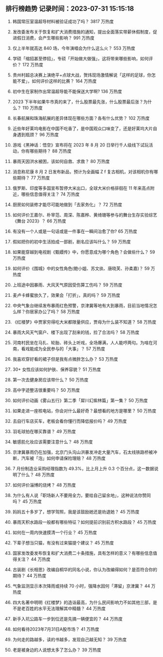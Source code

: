 
## 排行榜趋势 记录时间：2023-07-31 15:15:18
  
  1. 韩国常压室温超导材料被验证成功了吗？ 3817 万热度
    
  2. 发改委发布关于恢复和扩大消费措施的通知，提出全面落实带薪休假制度，促进假日消费，会产生哪些影响？ 991 万热度
    
  3. 仅上半年就高达 840 场，今年演唱会为什么这么火？ 553 万热度
    
  4. 学硕「缩招甚至停招」，专硕「开始做大做强」，这将带来哪些影响，如何评价？ 172 万热度
    
  5. 贵州村超总决赛上演绝平+点球大战，贺炜现场激情解说「这样的足球，你怎能不爱」，如何评价这样的比赛？ 164 万热度
    
  6. 初中生在家制作出常温超导能不能保送大学啊? 136 万热度
    
  7. 2023 下半年如果牛市真的来了，什么股票最先涨，什么股票最后涨？为什么？ 110 万热度
    
  8. 长春航展和珠海航展的差异体现在哪些方面？各有什么优势？ 102 万热度
    
  9. 近些年好莱坞电影在中国不吃香了，是中国观众口味变了，还是好莱坞大片自身遇到瓶颈？ 96 万热度
    
  10. 游戏《黑神话：悟空》宣布将在 2023 年 8 月 20 日举行千人级线下试玩活动，你有哪些期待？ 88 万热度
    
  11. 暴雨天因洪水被困，该如何自救、求救？ 80 万热度
    
  12. 消息称尼康 8 月 2 日发布新品，预计为全画幅 Z f 复古相机，对该相机你有哪些期待？ 77 万热度
    
  13. 俄罗斯、印度等多国宣布暂停大米出口，全球大米价格徘徊在 11 年来高点附近，哪些信息值得关注？ 74 万热度
    
  14. 厨房如何装修才能尽可能地做到「去家务化」？ 72 万热度
    
  15. 如何评价王嘉尔、朴宰范、周深、陈嘉桦、黄绮珊等参与的舞台生存实验综艺《舞台 2023》？ 66 万热度
    
  16. 有没有一个人或是一句话或是一件事在一瞬间治愈了你? 65 万热度
    
  17. 假如把你的初中生活拍成一部剧，剧名应该叫什么？ 59 万热度
    
  18. 如果能穿越到电视剧《甄嬛传》中，你愿意成为哪个角色？会做些什么？ 59 万热度
    
  19. 如何评价《围城》中的女性角色(鲍小姐、苏文纨、唐晓芙、孙柔嘉)？ 59 万热度
    
  20. 上班途中因暴雨、大风天气原因受伤算工伤吗？ 59 万热度
    
  21. 麦卢卡蜂蜜放久了，效果会「打折」，真的吗？ 59 万热度
    
  22. 中央气象台继续发布暴雨红色预警，京津冀等地有大到暴雨，目前当地情况怎么样？你居家办公了吗？ 58 万热度
    
  23. 《红楼梦》中贾家穷得吃大米都限量供应，贾母为什么装不知道？ 58 万热度
    
  24. 暴雨大风天气窗户、楼下出现了刮来的钱，捡了合法吗？ 58 万热度
    
  25. 河南村民坐在马扎、轮胎、砖头上听戏，全场爆满，人人能哼两句。为啥在河南，看戏能成为全民参与的「大事」？ 57 万热度
    
  26. 我喜欢穿好看的裙子但是我有点微胖怎么办？ 53 万热度
    
  27. 30+ 女性应该如何护肤、保养容貌？ 51 万热度
    
  28. 第一次去健身房应该带什么？ 50 万热度
    
  29. 高中字迹整洁很重要吗？ 50 万热度
    
  30. 如何评价动画《雾山五行》第二季「犀川幻紫林篇」第一集？ 50 万热度
    
  31. 如果走进一座核电站，你会对什么最好奇？最想看的地方是哪里？ 50 万热度
    
  32. 去自行车店买车，老板会看你懂行而降低报价吗？ 49 万热度
    
  33. 羽毛球拍在哪买靠谱？ 49 万热度
    
  34. 敏感肌化妆应该需要注意什么？ 48 万热度
    
  35. 京津冀暴雨仍在加强，北京门头沟山洪暴发冲走大量汽车，石太线铁路桥被冲断，汽车被「泡」如何申请保险理赔？ 48 万热度
    
  36. 7 月份制造业采购经理指数为 49.3%，比上月上升 0.3 个百分点，这一数据说明了什么？ 48 万热度
    
  37. 如何评价淄博的烧烤？ 48 万热度
    
  38. 为什么有人说「职场新人不要用全力，要给自己留余地」，这种说法你赞同吗？ 45 万热度
    
  39. 妈妈五十多岁了，想学驾照，我是该鼓励她还是劝退她？ 45 万热度
    
  40. 暴雨天积水路段一般都有哪些特征？如何提前识别前方积水路段？ 45 万热度
    
  41. 如何在一周内快速摸清一个行业？ 45 万热度
    
  42. 下辈子想当只猫，有没有过来猫提个建议？ 45 万热度
    
  43. 国家发改委发布恢复和扩大消费二十条措施，具有怎样的意义？有哪些信息值得关注？ 44 万热度
    
  44. 古装剧《长相思》改编自桐华的同名小说，你认为改编得如何？是否符合你的期待？ 44 万热度
    
  45. 气象监测显示本次降雨或持续 70 小时，强降水因何「滞留」京津冀？ 44 万热度
    
  46. 四大名著中明明《红楼梦》的造诣最高，为什么民间影响力不如其他三部，是不是老百姓的水平无法理解其中精髓？ 44 万热度
    
  47. 新手入坑公路车一步到位还是先搞一辆便宜的？ 44 万热度
    
  48. 如何看待2023年7月31日A股市场？ 41 万热度
    
  49. 为何走的路越多，读的书越多，发现自己越无知？ 39 万热度
    
  50. 老是被身边的人说想太多了怎么办？ 39 万热度
    